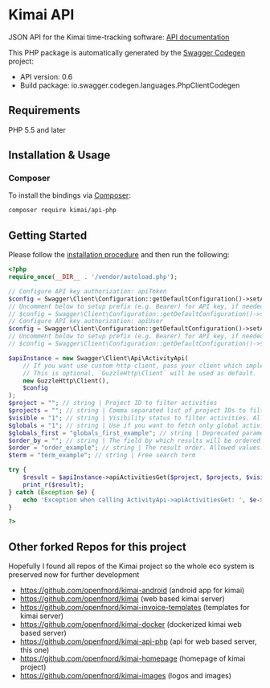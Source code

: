 # Kimai API

JSON API for the Kimai time-tracking software: [API documentation](https://www.kimai.org/documentation/rest-api.html)

This PHP package is automatically generated by the [Swagger Codegen](https://github.com/swagger-api/swagger-codegen) project:

- API version: 0.6
- Build package: io.swagger.codegen.languages.PhpClientCodegen

## Requirements

PHP 5.5 and later

## Installation & Usage

### Composer

To install the bindings via [Composer](http://getcomposer.org/):

```bash
composer require kimai/api-php
```


## Getting Started

Please follow the [installation procedure](#installation--usage) and then run the following:

```php
<?php
require_once(__DIR__ . '/vendor/autoload.php');

// Configure API key authorization: apiToken
$config = Swagger\Client\Configuration::getDefaultConfiguration()->setApiKey('X-AUTH-TOKEN', 'YOUR_API_KEY');
// Uncomment below to setup prefix (e.g. Bearer) for API key, if needed
// $config = Swagger\Client\Configuration::getDefaultConfiguration()->setApiKeyPrefix('X-AUTH-TOKEN', 'Bearer');
// Configure API key authorization: apiUser
$config = Swagger\Client\Configuration::getDefaultConfiguration()->setApiKey('X-AUTH-USER', 'YOUR_API_KEY');
// Uncomment below to setup prefix (e.g. Bearer) for API key, if needed
// $config = Swagger\Client\Configuration::getDefaultConfiguration()->setApiKeyPrefix('X-AUTH-USER', 'Bearer');

$apiInstance = new Swagger\Client\Api\ActivityApi(
    // If you want use custom http client, pass your client which implements `GuzzleHttp\ClientInterface`.
    // This is optional, `GuzzleHttp\Client` will be used as default.
    new GuzzleHttp\Client(),
    $config
);
$project = ""; // string | Project ID to filter activities
$projects = ""; // string | Comma separated list of project IDs to filter activities
$visible = "1"; // string | Visibility status to filter activities. Allowed values: 1=visible, 2=hidden, 3=all (default: 1)
$globals = "1"; // string | Use if you want to fetch only global activities. Allowed values: true (default: false)
$globals_first = "globals_first_example"; // string | Deprecated parameter, value is not used any more
$order_by = ""; // string | The field by which results will be ordered. Allowed values: id, name, project (default: name)
$order = "order_example"; // string | The result order. Allowed values: ASC, DESC (default: ASC)
$term = "term_example"; // string | Free search term

try {
    $result = $apiInstance->apiActivitiesGet($project, $projects, $visible, $globals, $globals_first, $order_by, $order, $term);
    print_r($result);
} catch (Exception $e) {
    echo 'Exception when calling ActivityApi->apiActivitiesGet: ', $e->getMessage(), PHP_EOL;
}

?>
```

## Other forked Repos for this project

Hopefully I found all repos of the Kimai project so the whole eco system is preserved now for further development

- https://github.com/openfnord/kimai-android  (android app for kimai)
- https://github.com/openfnord/kimai (web based kimai server)
- https://github.com/openfnord/kimai-invoice-templates (templates for kimai server)
- https://github.com/openfnord/kimai-docker (dockerized kimai web based server)
- https://github.com/openfnord/kimai-api-php (api for web based server, this one)
- https://github.com/openfnord/kimai-homepage (homepage of kimai project)
- https://github.com/openfnord/kimai-images (logos and images) 
 
